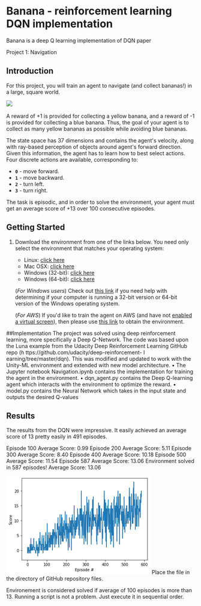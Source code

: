 
Banana - reinforcement learning DQN implementation
============

Banana is a deep Q learning implementation of DQN paper

Project 1: Navigation

## Introduction

For this project, you will train an agent to navigate (and collect bananas!) in a large, square world.  

![](UnityEnvironment_Banana.gif)

A reward of +1 is provided for collecting a yellow banana, and a reward of -1 is provided for collecting a blue banana.  Thus, the goal of your agent is to collect as many yellow bananas as possible while avoiding blue bananas.  

The state space has 37 dimensions and contains the agent's velocity, along with ray-based perception of objects around agent's forward direction.  Given this information, the agent has to learn how to best select actions.  Four discrete actions are available, corresponding to:
- **`0`** - move forward.
- **`1`** - move backward.
- **`2`** - turn left.
- **`3`** - turn right.

The task is episodic, and in order to solve the environment, your agent must get an average score of +13 over 100 consecutive episodes.

## Getting Started

1. Download the environment from one of the links below.  You need only select the environment that matches your operating system:
    - Linux: [click here](https://s3-us-west-1.amazonaws.com/udacity-drlnd/P1/Banana/Banana_Linux.zip)
    - Mac OSX: [click here](https://s3-us-west-1.amazonaws.com/udacity-drlnd/P1/Banana/Banana.app.zip)
    - Windows (32-bit): [click here](https://s3-us-west-1.amazonaws.com/udacity-drlnd/P1/Banana/Banana_Windows_x86.zip)
    - Windows (64-bit): [click here](https://s3-us-west-1.amazonaws.com/udacity-drlnd/P1/Banana/Banana_Windows_x86_64.zip)
    
    (_For Windows users_) Check out [this link](https://support.microsoft.com/en-us/help/827218/how-to-determine-whether-a-computer-is-running-a-32-bit-version-or-64) if you need help with determining if your computer is running a 32-bit version or 64-bit version of the Windows operating system.

    (_For AWS_) If you'd like to train the agent on AWS (and have not [enabled a virtual screen](https://github.com/Unity-Technologies/ml-agents/blob/master/docs/Training-on-Amazon-Web-Service.md)), then please use [this link](https://s3-us-west-1.amazonaws.com/udacity-drlnd/P1/Banana/Banana_Linux_NoVis.zip) to obtain the environment.


##Implementation
The project was solved using deep reinforcement learning, more specifically a Deep Q-Network. The code was based upon the Luna example from the Udacity Deep Reinforcement Learning GitHub repo (h  ttps://github.com/udacity/deep-reinforcement-
l earning/tree/master/dqn). This was modified and updated to work with the Unity-ML environment and extended with new model architecture.
•	The Jupyter notebook Navigation.ipynb contains the implementation for training the agent in the environment.
•	dqn_agent.py contains the Deep Q-learning agent which interacts with the environment to optimize the reward.
•	model.py contains the Neural Network which takes in the input state and outputs the desired Q-values

## Results
The results from the DQN were impressive. It easily achieved an average score of 13 pretty easily in 491 episodes.

Episode 100	Average Score: 0.99
Episode 200	Average Score: 5.11
Episode 300	Average Score: 8.40
Episode 400	Average Score: 10.18
Episode 500	Average Score: 11.54
Episode 587	Average Score: 13.06
Environment solved in 587 episodes!	Average Score: 13.06

![](output_graph.png) 
Place the file in the directory of GitHub repository files.

Environement is considered solved if average of 100 episodes is more than 13.
Running a script is not a problem. Just execute it in sequential order.

